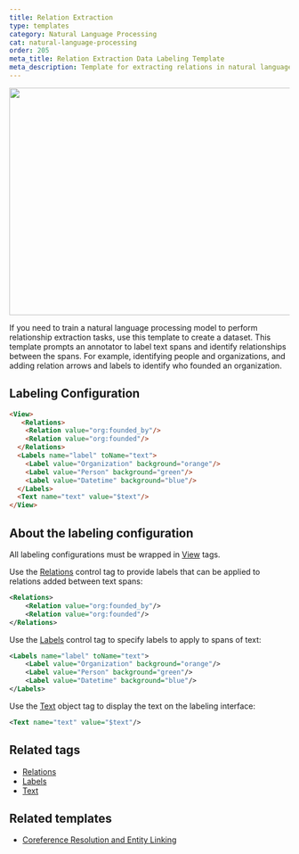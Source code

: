 ```yaml
---
title: Relation Extraction
type: templates
category: Natural Language Processing
cat: natural-language-processing
order: 205
meta_title: Relation Extraction Data Labeling Template
meta_description: Template for extracting relations in natural language processing text tasks with Siali Label for your machine learning and data science projects.
---
```


<img src="/images/templates/relation-extraction.png" alt="" class="gif-border" width="552px" height="408px" />

If you need to train a natural language processing model to perform relationship extraction tasks, use this template to create a dataset. This template prompts an annotator to label text spans and identify relationships between the spans. For example, identifying people and organizations, and adding relation arrows and labels to identify who founded an organization.

<!--Intentionally removing interactive template because the relations option isn't visible in the preview-->

## Labeling Configuration

```html
<View>
   <Relations>
    <Relation value="org:founded_by"/>
    <Relation value="org:founded"/>
  </Relations>
  <Labels name="label" toName="text">
    <Label value="Organization" background="orange"/>
    <Label value="Person" background="green"/>
    <Label value="Datetime" background="blue"/>
  </Labels>
  <Text name="text" value="$text"/>
</View>
```

## About the labeling configuration

All labeling configurations must be wrapped in [View](/tags/view.html) tags.

Use the [Relations](/tags/relations.html) control tag to provide labels that can be applied to relations added between text spans:
```xml
<Relations>
    <Relation value="org:founded_by"/>
    <Relation value="org:founded"/>
</Relations>
```

Use the [Labels](/tags/labels.html) control tag to specify labels to apply to spans of text:
```xml
<Labels name="label" toName="text">
    <Label value="Organization" background="orange"/>
    <Label value="Person" background="green"/>
    <Label value="Datetime" background="blue"/>
</Labels>
```

Use the [Text](/tags/text.html) object tag to display the text on the labeling interface:
```xml
<Text name="text" value="$text"/>
```

## Related tags

- [Relations](/tags/relations.html)
- [Labels](/tags/labels.html)
- [Text](/tags/text.html)

## Related templates

- [Coreference Resolution and Entity Linking](coreference_entity_linking.html)
